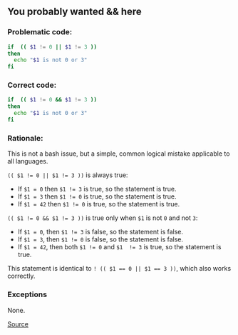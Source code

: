## You probably wanted && here

### Problematic code:

```sh
if  (( $1 != 0 || $1 != 3 ))
then
  echo "$1 is not 0 or 3"
fi
```

### Correct code:

```sh
if  (( $1 != 0 && $1 != 3 ))
then
  echo "$1 is not 0 or 3"
fi
```

### Rationale:

This is not a bash issue, but a simple, common logical mistake applicable to all languages.

`(( $1 != 0 || $1 != 3 ))` is always true:

* If `$1 = 0` then `$1 != 3` is true, so the statement is true.
* If `$1 = 3` then `$1 != 0` is true, so the statement is true.
* If `$1 = 42` then `$1 != 0` is true, so the statement is true.

`(( $1 != 0 && $1 != 3 ))` is true only when `$1` is not `0` and not `3`:

* If `$1 = 0`, then `$1 != 3` is false, so the statement is false.
* If `$1 = 3`, then `$1 != 0` is false, so the statement is false.
* If `$1 = 42`, then both `$1 != 0` and `$1  != 3` is true, so the statement is true.

This statement is identical to `! (( $1 == 0 || $1 == 3 ))`, which also works correctly.

### Exceptions

None.

[Source](https://github.com/koalaman/shellcheck/wiki/SC2056)

